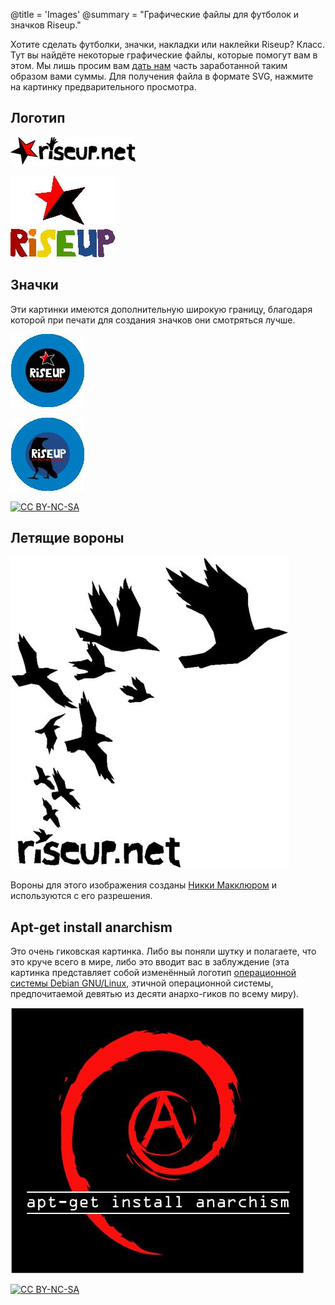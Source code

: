 @title = 'Images'
@summary = "Графические файлы для футболок и значков Riseup."

Хотите сделать футболки, значки, накладки или наклейки Riseup? Класс. Тут вы найдёте некоторые графические файлы, которые помогут вам в этом. Мы лишь просим вам [дать нам](https://riseup.net/ru/donate) часть заработанной таким образом вами суммы. Для получения файла в формате SVG, нажмите на картинку предварительного просмотра.

## Логотип

[![riseup.net-inline_medium.jpg](riseup.net-inline_medium.jpg)](riseup.net-inline.svg)

[![riseup-rainbow_medium.jpg](riseup-rainbow_medium.jpg)](riseup-rainbow.svg)

## Значки

Эти картинки имеются дополнительную широкую границу, благодаря которой при печати для создания значков они смотряться лучше.

[![button-star_large.jpg](button-star_large.jpg)](button-star.svg)

[![button-crow_large.jpg](button-crow_large.jpg)](button-crow.svg)

[![CC BY-NC-SA](/assets/images/creative-commons-80x15.png)](https://creativecommons.org/licenses/by-nc-sa/3.0/)

## Летящие вороны

[![mcclure-crows_large.jpg](mcclure-crows_large.jpg)](mcclure-crows.svg)

Вороны для этого изображения созданы [Никки Макклюром](http://www.nikkimcclure.com) и используются с его разрешения.

## Apt-get install anarchism

Это очень гиковская картинка. Либо вы поняли шутку и полагаете, что это круче всего в мире, либо это вводит вас в заблуждение (эта картинка представляет собой изменённый логотип [операционной системы Debian GNU/Linux](https://debian.org), этичной операционной системы, предпочитаемой девятью из десяти анархо-гиков по всему миру).

[![apt-get-install-anarchism_large.jpg](apt-get-install-anarchism_large.jpg)](apt-get-install-anarchism.svg)

[![CC BY-NC-SA](/assets/images/creative-commons-80x15.png)](https://creativecommons.org/licenses/by-nc-sa/3.0/)
